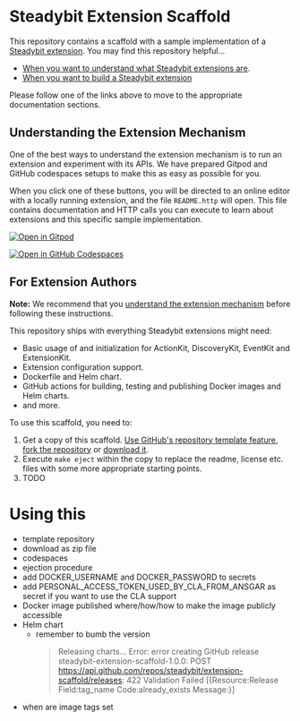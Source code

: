 # Steadybit Extension Scaffold

This repository contains a scaffold with a sample implementation of a [Steadybit extension](https://docs.steadybit.com/integrate-with-steadybit/extensions). You may find this repository helpful…

 - [When you want to understand what Steadybit extensions are](#understanding-the-extension-mechanism).
 - [When you want to build a Steadybit extension](#for-extension-authors)

Please follow one of the links above to move to the appropriate documentation sections.

## Understanding the Extension Mechanism

One of the best ways to understand the extension mechanism is to run an extension and experiment with its APIs. We have prepared Gitpod and GitHub codespaces setups to make this as easy as possible for you.

When you click one of these buttons, you will be directed to an online editor with a locally running extension, and the file `README.http` will open. This file contains documentation and HTTP calls you can execute to learn about extensions and this specific sample implementation.

[![Open in Gitpod](https://gitpod.io/button/open-in-gitpod.svg)](http://gitpod.io/#https://github.com/steadybit/extension-scaffold/blob/main/README.http)


[![Open in GitHub Codespaces](https://github.com/codespaces/badge.svg)](https://github.com/codespaces/new?hide_repo_select=true&ref=main&repo=595972094)


## For Extension Authors

**Note:** We recommend that you [understand the extension mechanism](#understanding-the-extension-mechanism) before following these instructions.

This repository ships with everything Steadybit extensions might need:
 - Basic usage of and initialization for ActionKit, DiscoveryKit, EventKit and ExtensionKit.
 - Extension configuration support.
 - Dockerfile and Helm chart.
 - GitHub actions for building, testing and publishing Docker images and Helm charts.
 - and more.


To use this scaffold, you need to:

 1. Get a copy of this scaffold. [Use GitHub's repository template feature](https://docs.github.com/en/repositories/creating-and-managing-repositories/creating-a-repository-from-a-template), [fork the repository](https://github.com/steadybit/extension-scaffold/fork) or [download it](https://github.com/steadybit/extension-scaffold/archive/refs/heads/main.zip).
 2. Execute `make eject` within the copy to replace the readme, license etc. files with some more appropriate starting points.
 3. TODO

# Using this

 - template repository
 - download as zip file
 - codespaces
 - ejection procedure
 - add DOCKER_USERNAME and DOCKER_PASSWORD to secrets
 - add PERSONAL_ACCESS_TOKEN_USED_BY_CLA_FROM_ANSGAR as secret if you want to use the CLA support
 - Docker image published where/how/how to make the image publicly accessible
 - Helm chart
   - remember to bumb the version
     > Releasing charts...
     Error: error creating GitHub release steadybit-extension-scaffold-1.0.0: POST https://api.github.com/repos/steadybit/extension-scaffold/releases: 422 Validation Failed [{Resource:Release Field:tag_name Code:already_exists Message:}]
 - when are image tags set

